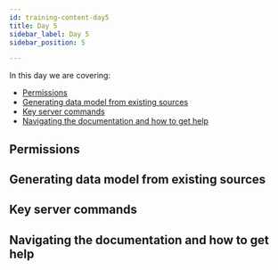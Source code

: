 ```yaml
---
id: training-content-day5
title: Day 5
sidebar_label: Day 5
sidebar_position: 5

---
```

In this day we are covering:

- [Permissions​](#permissions​)
- [Generating data model from existing sources](#generating-data-model-from-existing-sources)
- [Key server commands](#key-server-commands)
- [Navigating the documentation and how to get help​](#navigating-the-documentation-and-how-to-get-help​)

## Permissions​


## Generating data model from existing sources


## Key server commands


## Navigating the documentation and how to get help​